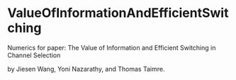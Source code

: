 # ValueOfInformationAndEfficientSwitching
Numerics for paper: The Value of Information and Efficient Switching in Channel Selection

by Jiesen Wang, Yoni Nazarathy, and Thomas Taimre.
